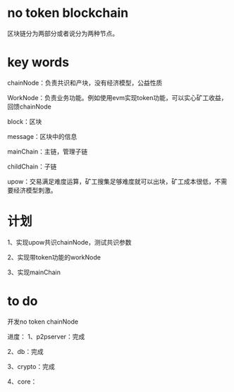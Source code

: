 # no token blockchain
区块链分为两部分或者说分为两种节点。


# key words
chainNode：负责共识和产块，没有经济模型，公益性质

WorkNode：负责业务功能。例如使用evm实现token功能，可以实心矿工收益，回馈chainNode

block：区块

message：区块中的信息

mainChain：主链，管理子链

childChain：子链

upow：交易满足难度运算，矿工搜集足够难度就可以出块，矿工成本很低，不需要经济模型刺激。


# 计划
1、实现upow共识chainNode，测试共识参数

2、实现带token功能的workNode

3、实现mainChain


# to do
开发no token chainNode

进度：
1、p2pserver：完成

2、db：完成

3、crypto：完成

4、core：
